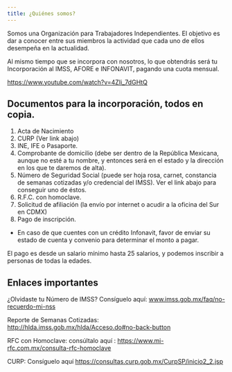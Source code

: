 ```yaml
---
title: ¿Quiénes somos?
---
```


Somos una Organización para Trabajadores Independientes. El objetivo es dar a conocer entre sus miembros la actividad que cada uno de ellos desempeña en la actualidad.

Al mismo tiempo que se incorpora con nosotros, lo que obtendrás será tu Incorporación al IMSS, AFORE e INFONAVIT, pagando una cuota mensual. 

https://www.youtube.com/watch?v=4ZIi_7dGHtQ

## Documentos para la incorporación, todos en copia.

1.	Acta de Nacimiento
2.	CURP (Ver link abajo)
3.	INE, IFE o Pasaporte. 
4.	Comprobante de domicilio (debe ser dentro de la República Mexicana, aunque no esté a tu nombre, y entonces será en el estado y la dirección en los que te daremos de alta). 
5.	Número de Seguridad Social (puede ser hoja rosa, carnet, constancia de semanas cotizadas y/o credencial del IMSS). Ver el link abajo para conseguir uno de éstos. 
6.	R.F.C. con homoclave.
7.	 Solicitud de afiliación (la envío por internet o acudir a la oficina del Sur en CDMX)
8.	Pago de inscripción.

- En caso de que cuentes con un crédito Infonavit, favor de enviar su estado de cuenta y convenio para determinar el monto a pagar.

El pago es desde un salario mínimo hasta 25 salarios, y podemos inscribir a personas de todas la edades. 

## Enlaces importantes 

¿Olvidaste tu Número de IMSS? Consíguelo aquí: www.imss.gob.mx/faq/no-recuerdo-mi-nss

Reporte de Semanas Cotizadas: http://hlda.imss.gob.mx/hlda/Acceso.do#no-back-button

RFC con Homoclave: consúltalo aquí : https://www.mi-rfc.com.mx/consulta-rfc-homoclave

CURP: Consíguelo aquí https://consultas.curp.gob.mx/CurpSP/inicio2_2.jsp

